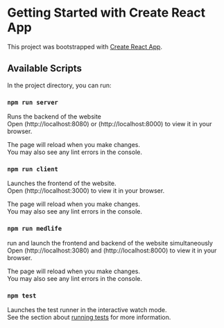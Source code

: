 # Getting Started with Create React App

This project was bootstrapped with [Create React App](https://github.com/facebook/create-react-app).

## Available Scripts

In the project directory, you can run:

### `npm run server`

Runs the backend of the website \
Open (http://localhost:8080) or (http://localhost:8000) to view it in your browser.

The page will reload when you make changes.\
You may also see any lint errors in the console.

### `npm run client`

Launches the frontend of the website.\
Open (http://localhost:3000) to view it in your browser.

The page will reload when you make changes.\
You may also see any lint errors in the console.

### `npm run medlife`

run and launch the frontend and backend of the website simultaneously\
Open (http://localhost:3080) and (http://localhost:8000) to view it in your browser.

The page will reload when you make changes.\
You may also see any lint errors in the console.

### `npm test`

Launches the test runner in the interactive watch mode.\
See the section about [running tests](https://facebook.github.io/create-react-app/docs/running-tests) for more information.

